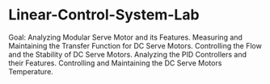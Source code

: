 # Linear-Control-System-Lab

Goal: Analyzing Modular Serve Motor and its Features. Measuring and Maintaining the Transfer Function for DC Serve Motors.
Controlling the Flow and the Stability of DC Serve Motors.
Analyzing the PID Controllers and their Features.
Controlling and Maintaining the DC Serve Motors Temperature.
